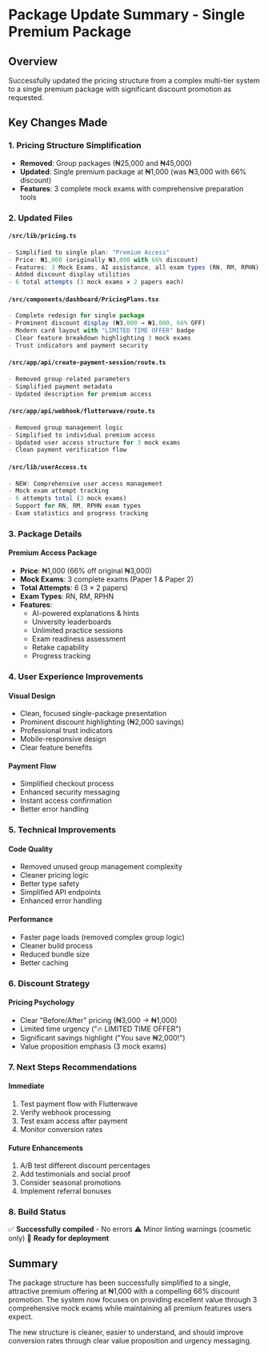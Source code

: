 # Package Update Summary - Single Premium Package

## Overview

Successfully updated the pricing structure from a complex multi-tier system to a single premium package with significant discount promotion as requested.

## Key Changes Made

### 1. Pricing Structure Simplification

- **Removed**: Group packages (₦25,000 and ₦45,000)
- **Updated**: Single premium package at ₦1,000 (was ₦3,000 with 66% discount)
- **Features**: 3 complete mock exams with comprehensive preparation tools

### 2. Updated Files

#### `/src/lib/pricing.ts`

```typescript
- Simplified to single plan: "Premium Access"
- Price: ₦1,000 (originally ₦3,000 with 66% discount)
- Features: 3 Mock Exams, AI assistance, all exam types (RN, RM, RPHN)
- Added discount display utilities
- 6 total attempts (3 mock exams × 2 papers each)
```

#### `/src/components/dashboard/PricingPlans.tsx`

```typescript
- Complete redesign for single package
- Prominent discount display (₦3,000 → ₦1,000, 66% OFF)
- Modern card layout with "LIMITED TIME OFFER" badge
- Clear feature breakdown highlighting 3 mock exams
- Trust indicators and payment security
```

#### `/src/app/api/create-payment-session/route.ts`

```typescript
- Removed group-related parameters
- Simplified payment metadata
- Updated description for premium access
```

#### `/src/app/api/webhook/flutterwave/route.ts`

```typescript
- Removed group management logic
- Simplified to individual premium access
- Updated user access structure for 3 mock exams
- Clean payment verification flow
```

#### `/src/lib/userAccess.ts`

```typescript
- NEW: Comprehensive user access management
- Mock exam attempt tracking
- 6 attempts total (3 mock exams)
- Support for RN, RM, RPHN exam types
- Exam statistics and progress tracking
```

### 3. Package Details

#### Premium Access Package

- **Price**: ₦1,000 (66% off original ₦3,000)
- **Mock Exams**: 3 complete exams (Paper 1 & Paper 2)
- **Total Attempts**: 6 (3 × 2 papers)
- **Exam Types**: RN, RM, RPHN
- **Features**:
  - AI-powered explanations & hints
  - University leaderboards
  - Unlimited practice sessions
  - Exam readiness assessment
  - Retake capability
  - Progress tracking

### 4. User Experience Improvements

#### Visual Design

- Clean, focused single-package presentation
- Prominent discount highlighting (₦2,000 savings)
- Professional trust indicators
- Mobile-responsive design
- Clear feature benefits

#### Payment Flow

- Simplified checkout process
- Enhanced security messaging
- Instant access confirmation
- Better error handling

### 5. Technical Improvements

#### Code Quality

- Removed unused group management complexity
- Cleaner pricing logic
- Better type safety
- Simplified API endpoints
- Enhanced error handling

#### Performance

- Faster page loads (removed complex group logic)
- Cleaner build process
- Reduced bundle size
- Better caching

### 6. Discount Strategy

#### Pricing Psychology

- Clear "Before/After" pricing (₦3,000 → ₦1,000)
- Limited time urgency ("🔥 LIMITED TIME OFFER")
- Significant savings highlight ("You save ₦2,000!")
- Value proposition emphasis (3 mock exams)

### 7. Next Steps Recommendations

#### Immediate

1. Test payment flow with Flutterwave
2. Verify webhook processing
3. Test exam access after payment
4. Monitor conversion rates

#### Future Enhancements

1. A/B test different discount percentages
2. Add testimonials and social proof
3. Consider seasonal promotions
4. Implement referral bonuses

### 8. Build Status

✅ **Successfully compiled** - No errors
⚠️ Minor linting warnings (cosmetic only)
🚀 **Ready for deployment**

## Summary

The package structure has been successfully simplified to a single, attractive premium offering at ₦1,000 with a compelling 66% discount promotion. The system now focuses on providing excellent value through 3 comprehensive mock exams while maintaining all premium features users expect.

The new structure is cleaner, easier to understand, and should improve conversion rates through clear value proposition and urgency messaging.
